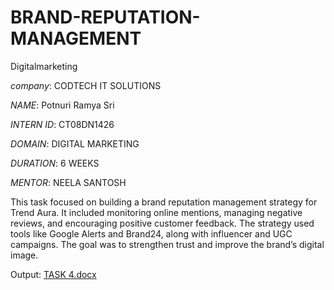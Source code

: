 # BRAND-REPUTATION-MANAGEMENT

Digitalmarketing

*company*: CODTECH IT SOLUTIONS

*NAME*: Potnuri Ramya Sri 

*INTERN ID*: CT08DN1426

*DOMAIN*: DIGITAL MARKETING 

*DURATION*: 6 WEEKS 

*MENTOR*: NEELA SANTOSH

This task focused on building a brand reputation management strategy for Trend Aura. It included monitoring online mentions, managing negative reviews, and encouraging positive customer feedback. The strategy used tools like Google Alerts and Brand24, along with influencer and UGC campaigns. The goal was to strengthen trust and improve the brand’s digital image.

Output: [TASK 4.docx](https://github.com/user-attachments/files/21034743/TASK.4.docx)
